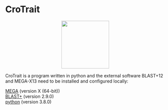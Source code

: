 # CroTrait
<div align=center><img src="https://github.com/happywlu/CroTrait/tree/master/assist/icon.png" width="150" height="150" /></div>

CroTrait is a program written in python and the external software BLAST+12 and MEGA-X13 need to be installed and configured locally:<br>

[MEGA](https://www.megasoftware.net/) (version X (64-bit))<br>
[BLAST+](https://blast.ncbi.nlm.nih.gov/) (version 2.9.0)<br>
[python](https://www.python.org/) (version 3.8.0) <br>

